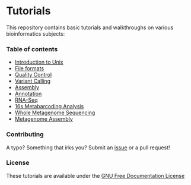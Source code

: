 # Tutorials

This repository contains basic tutorials and walkthroughs on various
bioinformatics subjects:

### Table of contents

* [Introduction to Unix](unix/first_steps.md)
* [File formats](file_formats.md)
* [Quality Control](qc.md)
* [Variant Calling](variant_calling.md)
* [Assembly](assembly.md)
* [Annotation](annotation.md)
* [RNA-Seq](rna_seq.md)
* [16s Metabarcoding Analysis](16s.md)
* [Whole Metagenome Sequencing](wms.md)
* [Metagenome Assembly](meta_assembly.md)

### Contributing

A typo? Something that irks you? Submit an [issue](https://github.com/HadrienG/tutorials/issues)
or a pull request!

### License

These tutorials are available under the [GNU Free Documentation License](LICENSE)
